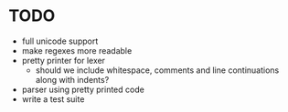 # TODO

* full unicode support
* make regexes more readable
* pretty printer for lexer
  - should we include whitespace, comments and line continuations along with indents?
* parser using pretty printed code
* write a test suite
